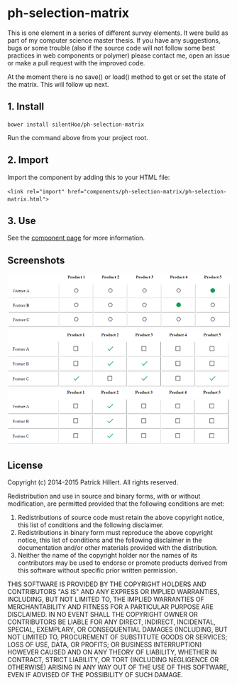 ph-selection-matrix
================

This is one element in a series of different survey elements. It were build as part of my 
computer science master thesis. If you have any suggestions, bugs or some trouble (also if
the source code will not follow some best practices in web components or polymer) please
contact me, open an issue or make a pull request with the improved code.

At the moment there is no save() or load() method to get or set the state of the matrix. This
will follow up next.

## 1. Install

`bower install silentHoo/ph-selection-matrix`

Run the command above from your project root.

## 2. Import

Import the component by adding this to your HTML file:

`<link rel="import" href="components/ph-selection-matrix/ph-selection-matrix.html">`

## 3. Use

See the [component page](http://silentHoo.github.io/ph-selection-matrix) for more information.

## Screenshots

![Selection matrix in single-mode](https://github.com/silentHoo/ph-selection-matrix/raw/master/screenshot_single-mode.png?raw=true "Selection matrix in single-mode")
![Selection matrix in multi-mode](https://github.com/silentHoo/ph-selection-matrix/raw/master/screenshot_multi-mode.png?raw=true "Selection matrix in multi-mode")
![Selection matrix in single-mode with preselected column](https://github.com/silentHoo/ph-selection-matrix/raw/master/screenshot_single-mode_preselected.png?raw=true "Selection matrix in single-mode  with preselected column")

## License

Copyright (c) 2014-2015 Patrick Hillert. All rights reserved.

Redistribution and use in source and binary forms, with or without
modification, are permitted provided that the following conditions are
met:

1. Redistributions of source code must retain the above copyright
notice, this list of conditions and the following disclaimer.
2. Redistributions in binary form must reproduce the above
copyright notice, this list of conditions and the following disclaimer
in the documentation and/or other materials provided with the
distribution.
3. Neither the name of the copyright holder nor the names of its
contributors may be used to endorse or promote products derived from
this software without specific prior written permission.

THIS SOFTWARE IS PROVIDED BY THE COPYRIGHT HOLDERS AND CONTRIBUTORS
"AS IS" AND ANY EXPRESS OR IMPLIED WARRANTIES, INCLUDING, BUT NOT
LIMITED TO, THE IMPLIED WARRANTIES OF MERCHANTABILITY AND FITNESS FOR
A PARTICULAR PURPOSE ARE DISCLAIMED. IN NO EVENT SHALL THE COPYRIGHT
OWNER OR CONTRIBUTORS BE LIABLE FOR ANY DIRECT, INDIRECT, INCIDENTAL,
SPECIAL, EXEMPLARY, OR CONSEQUENTIAL DAMAGES (INCLUDING, BUT NOT
LIMITED TO, PROCUREMENT OF SUBSTITUTE GOODS OR SERVICES; LOSS OF USE,
DATA, OR PROFITS; OR BUSINESS INTERRUPTION) HOWEVER CAUSED AND ON ANY
THEORY OF LIABILITY, WHETHER IN CONTRACT, STRICT LIABILITY, OR TORT
(INCLUDING NEGLIGENCE OR OTHERWISE) ARISING IN ANY WAY OUT OF THE USE
OF THIS SOFTWARE, EVEN IF ADVISED OF THE POSSIBILITY OF SUCH DAMAGE.